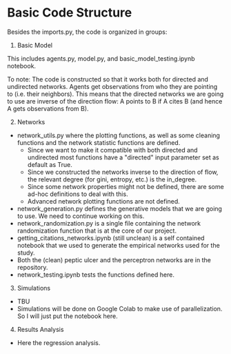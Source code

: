 # Basic Code Structure

Besides the imports.py, the code is organized in groups:

1. Basic Model

This includes agents.py, model.py, and basic_model_testing.ipynb notebook.

To note: The code is constructed so that it works both for directed and undirected networks. Agents get observations from who they are pointing to (i.e. their neighbors). 
This means that the directed networks we are going to use are inverse of the direction flow: A points to B if A cites B (and hence A gets observations from B).

2. Networks

- network_utils.py where the plotting functions, as well as some cleaning functions and the network statistic functions are defined.
  - Since we want to make it compatible with both directed and undirected most functions have a "directed" input parameter set as default as True.
  - Since we constructed the networks inverse to the direction of flow, the relevant degree (for gini, entropy, etc.) is the in_degree.
  - Since some network properties might not be defined, there are some ad-hoc definitions to deal with this.
  - Advanced network plotting functions are not defined.
- network_generation.py defines the generative models that we are going to use. We need to continue working on this.
- network_randomization.py is a single file containing the network randomization function that is at the core of our project.
- getting_citations_networks.ipynb (still unclean) is a self contained notebook that we used to generate the empirical networks used for the study.
- Both the (clean) peptic ulcer and the perceptron networks are in the repository.
- network_testing.ipynb tests the functions defined here.

3. Simulations

- TBU
- Simulations will be done on Google Colab to make use of parallelization. So I will just put the notebook here.

4. Results Analysis

- Here the regression analysis.
